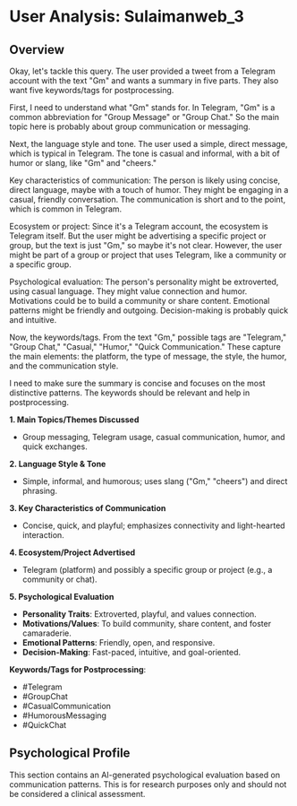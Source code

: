 # User Analysis: Sulaimanweb_3

## Overview

<think>
Okay, let's tackle this query. The user provided a tweet from a Telegram account with the text "Gm" and wants a summary in five parts. They also want five keywords/tags for postprocessing. 

First, I need to understand what "Gm" stands for. In Telegram, "Gm" is a common abbreviation for "Group Message" or "Group Chat." So the main topic here is probably about group communication or messaging.

Next, the language style and tone. The user used a simple, direct message, which is typical in Telegram. The tone is casual and informal, with a bit of humor or slang, like "Gm" and "cheers."

Key characteristics of communication: The person is likely using concise, direct language, maybe with a touch of humor. They might be engaging in a casual, friendly conversation. The communication is short and to the point, which is common in Telegram.

Ecosystem or project: Since it's a Telegram account, the ecosystem is Telegram itself. But the user might be advertising a specific project or group, but the text is just "Gm," so maybe it's not clear. However, the user might be part of a group or project that uses Telegram, like a community or a specific group.

Psychological evaluation: The person's personality might be extroverted, using casual language. They might value connection and humor. Motivations could be to build a community or share content. Emotional patterns might be friendly and outgoing. Decision-making is probably quick and intuitive.

Now, the keywords/tags. From the text "Gm," possible tags are "Telegram," "Group Chat," "Casual," "Humor," "Quick Communication." These capture the main elements: the platform, the type of message, the style, the humor, and the communication style.

I need to make sure the summary is concise and focuses on the most distinctive patterns. The keywords should be relevant and help in postprocessing.
</think>

**1. Main Topics/Themes Discussed**  
- Group messaging, Telegram usage, casual communication, humor, and quick exchanges.  

**2. Language Style & Tone**  
- Simple, informal, and humorous; uses slang ("Gm," "cheers") and direct phrasing.  

**3. Key Characteristics of Communication**  
- Concise, quick, and playful; emphasizes connectivity and light-hearted interaction.  

**4. Ecosystem/Project Advertised**  
- Telegram (platform) and possibly a specific group or project (e.g., a community or chat).  

**5. Psychological Evaluation**  
- **Personality Traits**: Extroverted, playful, and values connection.  
- **Motivations/Values**: To build community, share content, and foster camaraderie.  
- **Emotional Patterns**: Friendly, open, and responsive.  
- **Decision-Making**: Fast-paced, intuitive, and goal-oriented.  

**Keywords/Tags for Postprocessing**:  
- #Telegram  
- #GroupChat  
- #CasualCommunication  
- #HumorousMessaging  
- #QuickChat

## Psychological Profile

This section contains an AI-generated psychological evaluation based on communication patterns. This is for research purposes only and should not be considered a clinical assessment.